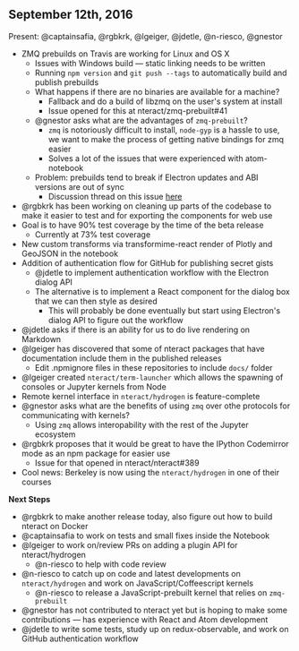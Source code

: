 ## September 12th, 2016

Present: @captainsafia, @rgbkrk, @lgeiger, @jdetle, @n-riesco, @gnestor 

- ZMQ prebuilds on Travis are working for Linux and OS X
  - Issues with Windows build — static linking needs to be written
  - Running `npm version` and `git push --tags` to automatically build and publish prebuilds
  - What happens if there are no binaries are available for a machine?
    - Fallback and do a build of libzmq on the user's system at install
    - Issue opened for this at nteract/zmq-prebuilt#41
  - @gnestor asks what are the advantages of `zmq-prebuilt`?
    - `zmq` is notoriously difficult to install, `node-gyp` is a hassle to use, we want to make the process of
    getting native bindings for zmq easier
    - Solves a lot of the issues that were experienced with atom-notebook
  - Problem: prebuilds tend to break if Electron updates and ABI versions are out of sync
    - Discussion thread on this issue [here](https://github.com/electron/electron/issues/5851)
- @rgbkrk has been working on cleaning up parts of the codebase to make it easier to test and for exporting the components for web use
- Goal is to have 90% test coverage by the time of the beta release
  - Currently at 73% test coverage
- New custom transforms via transformime-react render of Plotly and GeoJSON in the notebook
- Addition of authentication flow for GitHub for publishing secret gists
  - @jdetle to implement authentication workflow with the Electron dialog API
  - The alternative is to implement a React component for the dialog box that we can then style as desired
    - This will probably be done eventually but start using Electron's dialog API to figure out the workflow
- @jdetle asks if there is an ability for us to do live rendering on Markdown
- @lgeiger has discovered that some of nteract packages that have documentation include them in the published releases
  - Edit .npmignore files in these repositories to include `docs/` folder
- @lgeiger created `nteract/term-launcher` which allows the spawning of consoles or Jupyter kernels from Node
- Remote kernel interface in `nteract/hydrogen` is feature-complete 
- @gnestor asks what are the benefits of using `zmq` over othe protocols for communicating with kernels?
  - Using `zmq` allows interopability with the rest of the Jupyter ecosystem
- @rgbkrk proposes that it would be great to have the IPython Codemirror mode as an npm package for easier use
  - Issue for that opened in nteract/nteract#389
- Cool news: Berkeley is now using the `nteract/hydrogen` in one of their courses

__Next Steps__
- @rgbkrk to make another release today, also figure out how to build nteract on Docker
- @captainsafia to work on tests and small fixes inside the Notebook
- @lgeiger to work on/review PRs on adding a plugin API for nteract/hydrogen
  - @n-riesco to help with code review
- @n-riesco to catch up on code and latest developments on `nteract/hydrogen` and work on JavaScript/Coffeescript kernels
  - @n-riesco to release a JavaScript-prebuilt kernel that relies on `zmq-prebuilt`
- @gnestor has not contributed to nteract yet but is hoping to make some contributions — has experience with React and Atom development
- @jdetle to write some tests, study up on redux-observable, and work on GitHub authentication workflow
